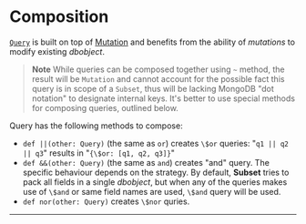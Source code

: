 # Composition

[`Query`]($apiUrl$#com.osinka.subset.query.package) is built on top of
[Mutation]($siteBaseUrl$/Mutation.html) and benefits from the ability of
_mutations_ to modify existing $dbobject$.

> __Note__ While queries can be composed together using `~` method, the
> result will be `Mutation` and cannot account for the possible fact this
> query is in scope of a `Subset`, thus will be lacking MongoDB
> "dot notation" to designate internal keys. It's better to use special
> methods for composing queries, outlined below.

Query has the following methods to compose:

* `def ||(other: Query)` (the same as `or`) creates `\$or`
  queries: "`q1 || q2 || q3`" results in "`{\$or: [q1, q2, q3]}`"
* `def &&(other: Query)` (the same as `and`) creates "and" query. The
  specific behaviour depends on the strategy. By default, __Subset__
  tries to pack all fields in a single $dbobject$, but when any of the
  queries makes use of `\$and` or same field names are used, `\$and`
  query will be used.
* `def nor(other: Query)` creates `\$nor` quries.

* * *
